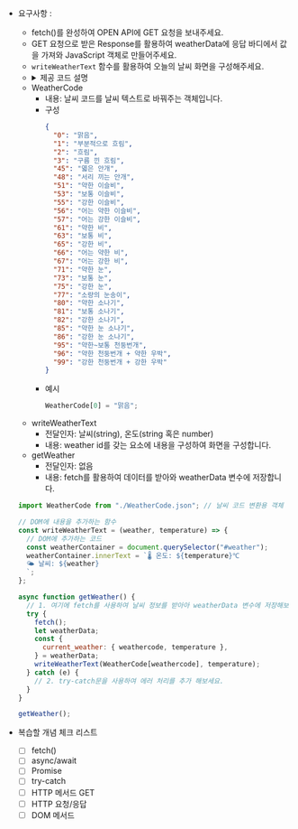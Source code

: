 - 요구사항 :

  - fetch()를 완성하여 OPEN API에 GET 요청을 보내주세요.
  - GET 요청으로 받은 Response를 활용하여 weatherData에 응답 바디에서 값을 가져와 JavaScript 객체로 만들어주세요.
  - `writeWeatherText` 함수를 활용하여 오늘의 날씨 화면을 구성해주세요.
  - <details><summary> 제공 코드 설명
  - WeatherCode
    - 내용: 날씨 코드를 날씨 텍스트로 바꿔주는 객체입니다.
    - 구성
      ```json
      {
        "0": "맑음",
        "1": "부분적으로 흐림",
        "2": "흐림",
        "3": "구름 낀 흐림",
        "45": "엷은 안개",
        "48": "서리 끼는 안개",
        "51": "약한 이슬비",
        "53": "보통 이슬비",
        "55": "강한 이슬비",
        "56": "어는 약한 이슬비",
        "57": "어는 강한 이슬비",
        "61": "약한 비",
        "63": "보통 비",
        "65": "강한 비",
        "66": "어는 약한 비",
        "67": "어는 강한 비",
        "71": "약한 눈",
        "73": "보통 눈",
        "75": "강한 눈",
        "77": "소량의 눈송이",
        "80": "약한 소나기",
        "81": "보통 소나기",
        "82": "강한 소나기",
        "85": "약한 눈 소나기",
        "86": "강한 눈 소나기",
        "95": "약한~보통 천둥번개",
        "96": "약한 천둥번개 + 약한 우박",
        "99": "강한 천둥번개 + 강한 우박"
      }
      ```
    - 예시
      ```jsx
      WeatherCode[0] = "맑음";
      ```
  - writeWeatherText
    - 전달인자: 날씨(string), 온도(string 혹은 number)
    - 내용: weather id를 갖는 요소에 내용을 구성하여 화면을 구성합니다.
  - getWeather
    - 전달인자: 없음
    - 내용: fetch를 활용하여 데이터를 받아와 weatherData 변수에 저장합니다.

  ```jsx
  import WeatherCode from "./WeatherCode.json"; // 날씨 코드 변환용 객체

  // DOM에 내용을 추가하는 함수
  const writeWeatherText = (weather, temperature) => {
    // DOM에 추가하는 코드
    const weatherContainer = document.querySelector("#weather");
    weatherContainer.innerText = `🌡️ 온도: ${temperature}℃
    🌤️ 날씨: ${weather}
    `;
  };

  async function getWeather() {
    // 1. 여기에 fetch를 사용하여 날씨 정보를 받아아 weatherData 변수에 저장해보세요.
    try {
      fetch();
      let weatherData;
      const {
        current_weather: { weathercode, temperature },
      } = weatherData;
      writeWeatherText(WeatherCode[weathercode], temperature);
    } catch (e) {
      // 2. try-catch문을 사용하여 에러 처리를 추가 해보세요.
    }
  }

  getWeather();
  ```

  </summary>

- 복습할 개념 체크 리스트
  - [ ] fetch()
  - [ ] async/await
  - [ ] Promise
  - [ ] try-catch
  - [ ] HTTP 메서드 GET
  - [ ] HTTP 요청/응답
  - [ ] DOM 메서드

